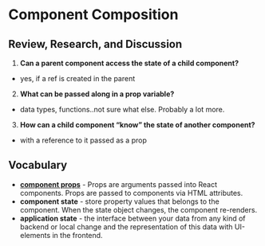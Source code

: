 # Component Composition

## Review, Research, and Discussion

1. **Can a parent component access the state of a child component?**

- yes, if a ref is created in the parent

2. **What can be passed along in a prop variable?**

- data types, functions..not sure what else. Probably a lot more.

3. **How can a child component “know” the state of another component?**

- with a reference to it passed as a prop

## Vocabulary

- [**component props**](https://www.w3schools.com/react/react_props.asp) - Props are arguments passed into React components. Props are passed to components via HTML attributes.
- **component state** - store property values that belongs to the component. When the state object changes, the component re-renders.
- **application state** - the interface between your data from any kind of backend or local change and the representation of this data with UI-elements in the frontend.